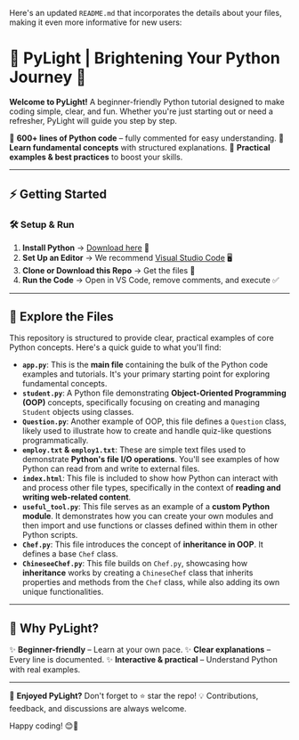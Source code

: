 Here's an updated `README.md` that incorporates the details about your files, making it even more informative for new users:

# 🌟 PyLight | Brightening Your Python Journey 🚀

**Welcome to PyLight!** A beginner-friendly Python tutorial designed to make coding simple, clear, and fun. Whether you're just starting out or need a refresher, PyLight will guide you step by step.

🔹 **600+ lines of Python code** – fully commented for easy understanding.
🔹 **Learn fundamental concepts** with structured explanations.
🔹 **Practical examples & best practices** to boost your skills.

---

## ⚡ Getting Started
### 🛠️ **Setup & Run**
1.  **Install Python** → [Download here](https://www.python.org/downloads/) 🐍
2.  **Set Up an Editor** → We recommend [Visual Studio Code](https://code.visualstudio.com/) 🖥️
3.  **Clone or Download this Repo** → Get the files 📂
4.  **Run the Code** → Open in VS Code, remove comments, and execute ✅

---

## 📂 Explore the Files
This repository is structured to provide clear, practical examples of core Python concepts. Here's a quick guide to what you'll find:

* **`app.py`**: This is the **main file** containing the bulk of the Python code examples and tutorials. It's your primary starting point for exploring fundamental concepts.
* **`student.py`**: A Python file demonstrating **Object-Oriented Programming (OOP)** concepts, specifically focusing on creating and managing `Student` objects using classes.
* **`Question.py`**: Another example of OOP, this file defines a `Question` class, likely used to illustrate how to create and handle quiz-like questions programmatically.
* **`employ.txt` & `employ1.txt`**: These are simple text files used to demonstrate **Python's file I/O operations**. You'll see examples of how Python can read from and write to external files.
* **`index.html`**: This file is included to show how Python can interact with and process other file types, specifically in the context of **reading and writing web-related content**.
* **`useful_tool.py`**: This file serves as an example of a **custom Python module**. It demonstrates how you can create your own modules and then import and use functions or classes defined within them in other Python scripts.
* **`Chef.py`**: This file introduces the concept of **inheritance in OOP**. It defines a base `Chef` class.
* **`ChineseeChef.py`**: This file builds on `Chef.py`, showcasing how **inheritance** works by creating a `ChineseChef` class that inherits properties and methods from the `Chef` class, while also adding its own unique functionalities.

---

## 🎯 Why PyLight?
✨ **Beginner-friendly** – Learn at your own pace.
✨ **Clear explanations** – Every line is documented.
✨ **Interactive & practical** – Understand Python with real examples.

---

💙 **Enjoyed PyLight?** Don't forget to ⭐ star the repo!
💡 Contributions, feedback, and discussions are always welcome.

Happy coding! 😊🚀
